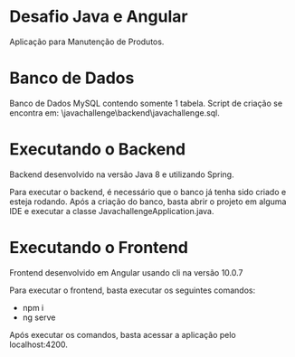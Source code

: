 # Desafio Java e Angular

Aplicação para Manutenção de Produtos.


# Banco de Dados

Banco de Dados MySQL contendo somente 1 tabela.
Script de criação se encontra em: \javachallenge\backend\javachallenge.sql.

# Executando o Backend

Backend desenvolvido na versão Java 8 e utilizando Spring.

Para executar o backend, é necessário que o banco já tenha sido criado e esteja rodando. 
Após a criação do banco, basta abrir o projeto em alguma IDE e executar a classe JavachallengeApplication.java.

# Executando o Frontend

Frontend desenvolvido em Angular usando cli na versão 10.0.7

Para executar o frontend, basta executar os seguintes comandos:
  - npm i
  - ng serve
  
Após executar os comandos, basta acessar a aplicação pelo localhost:4200.